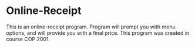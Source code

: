 # Online-Receipt
This is an online-receipt program.
Program will prompt you with menu options, and will provide you with a final price. 
This program was created in course COP 2001.

